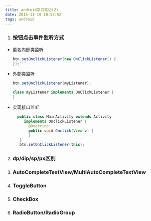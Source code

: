 ```yaml
---
title: android学习笔记(2)
date: 2015-11-19 10:57:52
tags: android
---
```

1. ### 按钮点击事件监听方式
  - 匿名内部类监听
    ```java
    btn.setOnclickListener(new OnClickListener() {
    });```

 - 外部类监听

    ```java
    btn.setOnclickListener(myListener);  

    class myListener implements OnClickListener {
    }
    ```

  - 实现接口监听

     ```java
       public class MainActivity extends Activity
          implements OnclickListener {
            @Override
            public void Onclick(View v) {
            }
        }
        btn.setOnClickListener(this);
    ```

2. ### dp/dip/sp/px区别  

3. ### AutoCompleteTextView/MultiAutoCompleteTextView  

4. ### ToggleButton  

5. ### CheckBox  

6. ### RadioButton/RadioGroup